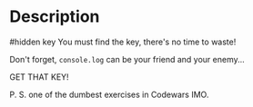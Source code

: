 # Description

#hidden key You must find the key, there's no time to waste!

Don't forget, `console.log` can be your friend and your enemy...

GET THAT KEY!

P. S. one of the dumbest exercises in Codewars IMO.
